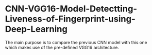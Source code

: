 # CNN-VGG16-Model-Detectting-Liveness-of-Fingerprint-using-Deep-Learning
The main purpose is to compare the previous CNN model with this one which makes use of the pre-defined VGG16 architecture.

